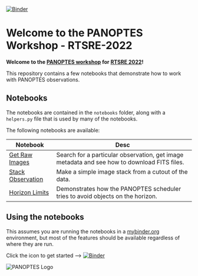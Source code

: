 [![Binder](https://mybinder.org/badge_logo.svg)](https://mybinder.org/v2/gh/panoptes/rtsre-2022/main)

# Welcome to the PANOPTES Workshop - RTSRE-2022

**Welcome to the [PANOPTES workshop](https://rtsre.space/rtsre-workshops-2022/) for [RTSRE 2022](https://rtsre.space/)!**


This repository contains a few notebooks that demonstrate how to work with PANOPTES observations.

## Notebooks

The notebooks are contained in the `notebooks` folder, along with a `helpers.py` file that is used by many of the notebooks.

The following notebooks are available:

| Notebook | Desc |
|----------|------|
| [Get Raw Images](notebooks/Get%20Raw%20Images.ipynb) | Search for a particular observation, get image metadata and see how to download FITS files.
| [Stack Observation](notebooks/Stack%20Observation.ipynb) | Make a simple image stack from a cutout of the data.
| [Horizon Limits](notebooks/Horizon%20Obstruction%20Limits.ipynb) | Demonstrates how the PANOPTES scheduler tries to avoid objects on the horizon.

## Using the notebooks

This assumes you are running the notebooks in a [mybinder.org](https://mybinder.org) environment, but most of the features should be available regardless of where they are run.

Click the icon to get started --> [![Binder](https://mybinder.org/badge_logo.svg)](https://mybinder.org/v2/gh/panoptes/rtsre-2022/main)

![PANOPTES Logo](https://avatars.githubusercontent.com/u/5598632?s=200&v=4)

